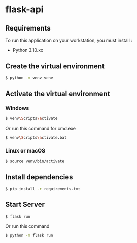 # flask-api

## Requirements

To run this application on your workstation, you must install :

-  Python 3.10.xx

## Create the virtual environment
```bash
$ python -m venv venv
```

## Activate the virtual environment
### Windows
```bash
$ venv\Scripts\activate
```

Or run this command for cmd.exe
```bash
$ venv\Scripts\activate.bat
```

### Linux or macOS
```bash
$ source venv/bin/activate
```

## Install dependencies
```bash
$ pip install -r requirements.txt
```

## Start Server
```bash
$ flask run
```

Or run this command 
```bash
$ python -m flask run
```